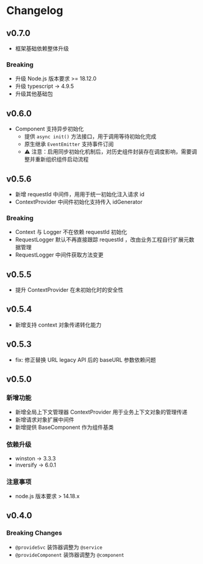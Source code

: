 # Changelog

## v0.7.0

* 框架基础依赖整体升级

### Breaking
* 升级 Node.js 版本要求 >= 18.12.0
* 升级 typescript -> 4.9.5
* 升级其他基础包


## v0.6.0

* Component 支持异步初始化
  * 提供 `async init()` 方法接口，用于调用等待初始化完成
  * 原生继承 `EventEmitter` 支持事件订阅
  * ⚠ 注意：启用同步初始化机制后，对历史组件封装存在调度影响，需要调整并重新组织组件启动流程

## v0.5.6

* 新增 requestId 中间件，用用于统一初始化注入请求 id
* ContextProvider 中间件初始化支持传入 idGenerator

### Breaking
* Context 与 Logger 不在依赖 requestId 初始化
* RequestLogger 默认不再直接跟踪 requestId ，改由业务工程自行扩展元数据管理
* RequestLogger 中间件获取方法变更

## v0.5.5

* 提升 ContextProvider 在未初始化时的安全性

## v0.5.4 

* 新增支持 context 对象传递转化能力

## v0.5.3

* fix: 修正替换 URL legacy API 后的 baseURL 参数依赖问题 

## v0.5.0

### 新增功能

* 新增全局上下文管理器 ContextProvider 用于业务上下文对象的管理传递
* 新增请求对象扩展中间件
* 新增提供 BaseComponent 作为组件基类


### 依赖升级
  - winston -> 3.3.3
  - inversify -> 6.0.1


### 注意事项

* node.js 版本要求 > 14.18.x


## v0.4.0

### Breaking Changes

* `@provideSvc` 装饰器调整为 `@service`
* `@provideComponent` 装饰器调整为 `@component`
